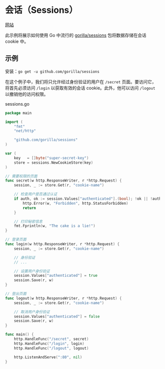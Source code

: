 # 会话（Sessions）<!-- omit in toc -->

[网站](https://gowebexamples.com/sessions/)

此示例将展示如何使用 Go 中流行的 [gorilla/sessions](https://pkg.go.dev/github.com/gorilla/sessions) 包将数据存储在会话 cookie 中。

## 示例

安装：`go get -u github.com/gorilla/sessions`

在这个例子中，我们将只允许经过身份验证的用户在 `/secret` 页面。要访问它，将首先必须访问 `/login` 以获取有效的会话 cookie。此外，他可以访问 `/logout` 以撤销他的访问权限。

sessions.go

```go
package main

import (
	"fmt"
	"net/http"

	"github.com/gorilla/sessions"
)

var (
	key   = []byte("super-secret-key")
	store = sessions.NewCookieStore(key)
)

// 需要权限的页面
func secret(w http.ResponseWriter, r *http.Request) {
	session, _ := store.Get(r, "cookie-name")

	// 检查用户是否通过认证
	if auth, ok := session.Values["authenticated"].(bool); !ok || !auth {
		http.Error(w, "Forbidden", http.StatusForbidden)
		return
	}

	// 打印秘密信息
	fmt.Fprintln(w, "The cake is a lie!")
}

// 登录页面
func login(w http.ResponseWriter, r *http.Request) {
	session, _ := store.Get(r, "cookie-name")

	// 身份验证
	// ...

	// 设置用户身份验证
	session.Values["authenticated"] = true
	session.Save(r, w)
}

// 登出页面
func logout(w http.ResponseWriter, r *http.Request) {
	session, _ := store.Get(r, "cookie-name")

	// 取消用户身份验证
	session.Values["authenticated"] = false
	session.Save(r, w)
}

func main() {
	http.HandleFunc("/secret", secret)
	http.HandleFunc("/login", login)
	http.HandleFunc("/logout", logout)

	http.ListenAndServe(":80", nil)
}
```
